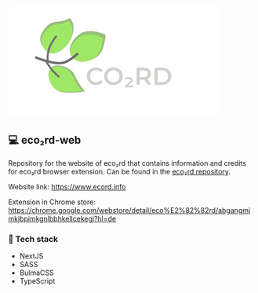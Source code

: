 ![image](https://raw.githubusercontent.com/grenzbotin/eco2rd/b254ac6c6f105b9d115df6bd105c07314353b012/src/assets/logo_word_mark.svg?raw=true)

## 💻 eco₂rd-web

Repository for the website of eco₂rd that contains information and credits for eco₂rd browser extension. Can be found in the [eco₂rd repository](https://github.com/grenzbotin/eco2rd).

Website link: https://www.ecord.info

Extension in Chrome store: https://chrome.google.com/webstore/detail/eco%E2%82%82rd/abgangmjmkjbpimkgnlbbhkellcekegj?hl=de

### 🧪 Tech stack

- NextJS
- SASS
- BulmaCSS
- TypeScript
